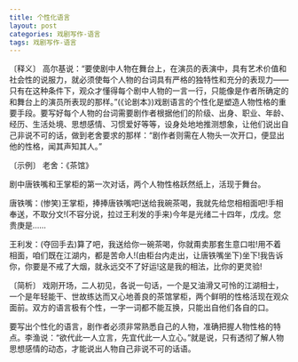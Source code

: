 ```yaml
---
title: 个性化语言
layout: post
categories: 戏剧写作-语言
tags: 戏剧写作-语言
---
```


〔释义〕 高尔基说：“要使剧中人物在舞台上，在演员的表演中，具有艺术价值和社会性的说服力，就必须使每个人物的台词具有严格的独特性和充分的表现力——只有在这种条件下，观众才懂得每个剧中人物的一言一行，只能像是作者所确定的和舞台上的演员所表现的那样。”(《论剧本》)戏剧语言的个性化是塑造人物性格的重要手段。要写好每个人物的台词需要剧作者根据他们的阶级、出身、职业、年龄、经历、生活处境、思想感情、习惯爱好等等，设身处地地推测想象，让他们说出自己非说不可的话，做到老舍要求的那样：“剧作者则需在人物头一次开口，便显出他的性格，闻其声知其人。”

〔示例〕 老舍：《茶馆》

剧中唐铁嘴和王掌柜的第一次对话，两个人物性格跃然纸上，活现于舞台。

唐铁嘴：(惨笑)王掌柜，捧捧唐铁嘴吧!送给我碗茶喝，我就先给您相相面吧!手相奉送，不取分文!(不容分说，拉过王利发的手来)今年是光绪二十四年，戊戌。您贵庚是……

王利发：(夺回手去)算了吧，我送给你一碗茶喝，你就甭卖那套生意口啦!用不着相面，咱们既在江湖内，都是苦命人!(由柜台内走出，让唐铁嘴坐下)坐下!我告诉你，你要是不戒了大烟，就永远交不了好运!这是我的相法，比你的更灵验!

〔简析〕 戏刚开场，二人初见，各说一句话，一个是又油滑又可怜的江湖相士，一个是年轻能干、世故练达而又心地善良的茶馆掌柜，两个鲜明的性格活现在观众面前。双方的语言极有个性，一字一词都不能互换，只能出自他们各自的口。

要写出个性化的语言，剧作者必须非常熟悉自己的人物，准确把握人物性格的特点。李渔说：“欲代此一人立言，先宜代此一人立心。”就是说，只有透彻了解人物思想感情的动态，才能说出人物自己非说不可的话语。 